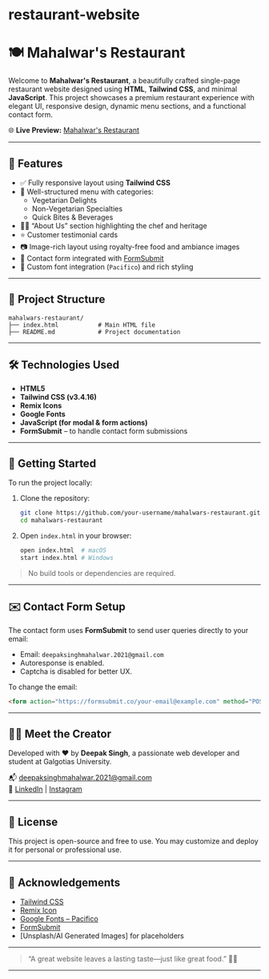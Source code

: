 # restaurant-website
# 🍽️ Mahalwar's Restaurant

Welcome to **Mahalwar's Restaurant**, a beautifully crafted single-page restaurant website designed using **HTML**, **Tailwind CSS**, and minimal **JavaScript**. This project showcases a premium restaurant experience with elegant UI, responsive design, dynamic menu sections, and a functional contact form.

🌐 **Live Preview:** [Mahalwar's Restaurant](https://mahalwarsrestaurant.netlify.app/)

---

## 📸 Features

- ✅ Fully responsive layout using **Tailwind CSS**
- 🍛 Well-structured menu with categories:
  - Vegetarian Delights
  - Non-Vegetarian Specialties
  - Quick Bites & Beverages
- 🧑‍🍳 “About Us” section highlighting the chef and heritage
- ⭐ Customer testimonial cards
- 📷 Image-rich layout using royalty-free food and ambiance images
- 📨 Contact form integrated with [FormSubmit](https://formsubmit.co/)
- 🎨 Custom font integration (`Pacifico`) and rich styling

---

## 📁 Project Structure

```
mahalwars-restaurant/
├── index.html           # Main HTML file            
├── README.md            # Project documentation
```

---

## 🛠️ Technologies Used

- **HTML5**
- **Tailwind CSS (v3.4.16)**
- **Remix Icons**
- **Google Fonts**
- **JavaScript (for modal & form actions)**
- **FormSubmit** – to handle contact form submissions

---

## 🚀 Getting Started

To run the project locally:

1. Clone the repository:
   ```bash
   git clone https://github.com/your-username/mahalwars-restaurant.git
   cd mahalwars-restaurant
   ```

2. Open `index.html` in your browser:
   ```bash
   open index.html  # macOS
   start index.html # Windows
   ```

> No build tools or dependencies are required.

---

## ✉️ Contact Form Setup

The contact form uses **FormSubmit** to send user queries directly to your email:

- Email: `deepaksinghmahalwar.2021@gmail.com`
- Autoresponse is enabled.
- Captcha is disabled for better UX.

To change the email:
```html
<form action="https://formsubmit.co/your-email@example.com" method="POST">
```

---

## 🧑‍🍳 Meet the Creator

Developed with ❤️ by **Deepak Singh**, a passionate web developer and student at Galgotias University.

📬 [deepaksinghmahalwar.2021@gmail.com](mailto:deepaksinghmahalwar.2021@gmail.com)  
🔗 [LinkedIn](https://www.linkedin.com/in/deepaksingh) | [Instagram](https://instagram.com/deepaksinghmahalwar)  

---

## 📌 License

This project is open-source and free to use. You may customize and deploy it for personal or professional use.

---

## 🙌 Acknowledgements

- [Tailwind CSS](https://tailwindcss.com/)
- [Remix Icon](https://remixicon.com/)
- [Google Fonts – Pacifico](https://fonts.google.com/)
- [FormSubmit](https://formsubmit.co/)
- [Unsplash/AI Generated Images] for placeholders

---

> “A great website leaves a lasting taste—just like great food.” 🍷✨
---
